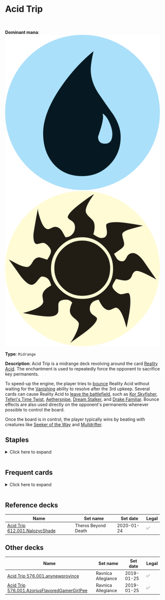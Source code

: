 <!-- This page is automatically generated by Myr: do not update it manually. -->
<!-- Changes directly applied here will be lost. -->
<!-- If you plan to update this page, please update the template at https://github.com/Pauperformance/pauperformance-bot -->
<!-- Templates can be found under pauperformance-bot/resources/templates/ -->
# Acid Trip
<br/>


**Dominant mana**: <img src="../resources/images/mana/U.png" class="dominant-mana-icon"/> <img src="../resources/images/mana/W.png" class="dominant-mana-icon"/>

**Type**: `Midrange`

**Description**: 
Acid Trip is a midrange deck revolving around the card [Reality Acid](https://scryfall.com/card/tsr/81/reality-acid).
The enchantment is used to repeatedly force the opponent to sacrifice key permanents.

To speed-up the engine, the player tries to [bounce](https://mtg.fandom.com/wiki/Bounce) Reality Acid without waiting for the [Vanishing](https://mtg.fandom.com/wiki/Vanishing) ability to resolve after the 3rd upkeep.
Several cards can cause Reality Acid to [leave the battlefield](https://mtg.fandom.com/wiki/Leaves_the_battlefield), such as [Kor Skyfisher](https://scryfall.com/card/mm3/11/kor-skyfisher), [Teferi's Time Twist](https://scryfall.com/card/war/72/teferis-time-twist), [Aethersnipe](https://scryfall.com/card/uma/44/aethersnipe), [Dream Stalker](https://scryfall.com/card/tsr/63/dream-stalker), and [Drake Familiar](https://scryfall.com/card/rav/44/drake-familiar).
Bounce effects are also used directly on the opponent's permanents whenever possible to control the board.

Once the board is in control, the player typically wins by beating with creatures like [Seeker of the Way](https://scryfall.com/card/ima/29/seeker-of-the-way) and [Mulldrifter](https://scryfall.com/card/khc/42/mulldrifter).


## **Staples**

<details>
  <summary>Click here to expand</summary>
<a href="https://scryfall.com/card/mm3/11/kor-skyfisher"><img src="https://c1.scryfall.com/file/scryfall-cards/normal/front/d/7/d7501662-1216-4e08-bd2b-e0a459057942.jpg" class="archetype-card rounded-image"/></a>
<a href="https://scryfall.com/card/cmr/84/preordain"><img src="https://c1.scryfall.com/file/scryfall-cards/normal/front/1/4/1453f92e-df2d-4789-aa1b-a5b5c51567d4.jpg" class="archetype-card rounded-image"/></a>
<a href="https://scryfall.com/card/tsr/81/reality-acid"><img src="https://c1.scryfall.com/file/scryfall-cards/normal/front/a/8/a8510381-e05c-4cc4-98aa-c9327e18ec02.jpg" class="archetype-card rounded-image"/></a>
</details><br/>



## **Frequent cards**

<details>
  <summary>Click here to expand</summary>
<a href="https://scryfall.com/card/uma/44/aethersnipe"><img src="https://c1.scryfall.com/file/scryfall-cards/normal/front/f/5/f5f04e69-aa5b-495c-ab17-31fc2ff7288a.jpg" class="archetype-card rounded-image"/></a>
<a href="https://scryfall.com/card/a25/51/court-hussar"><img src="https://c1.scryfall.com/file/scryfall-cards/normal/front/f/3/f3843e98-192c-44a2-be54-9ba79e51657c.jpg" class="archetype-card rounded-image"/></a>
<a href="https://scryfall.com/card/cns/18/custodi-squire"><img src="https://c1.scryfall.com/file/scryfall-cards/normal/front/a/9/a9151422-8df1-409c-a686-0cd89247eb43.jpg" class="archetype-card rounded-image"/></a>
<a href="https://scryfall.com/card/rav/44/drake-familiar"><img src="https://c1.scryfall.com/file/scryfall-cards/normal/front/b/4/b4583623-e367-48cc-8e86-e6c5e35f1a9c.jpg" class="archetype-card rounded-image"/></a>
<a href="https://scryfall.com/card/tsr/63/dream-stalker"><img src="https://c1.scryfall.com/file/scryfall-cards/normal/front/e/5/e59b4729-74c1-4aa9-937d-27cda960f157.jpg" class="archetype-card rounded-image"/></a>
<a href="https://scryfall.com/card/c19/84/echoing-truth"><img src="https://c1.scryfall.com/file/scryfall-cards/normal/front/5/5/55cd75bc-5ec7-45b2-9231-85a321ecd786.jpg" class="archetype-card rounded-image"/></a>
<a href="https://scryfall.com/card/cmr/20/faiths-fetters"><img src="https://c1.scryfall.com/file/scryfall-cards/normal/front/0/4/04a7da8c-a444-4deb-89b9-2fc9e5475bff.jpg" class="archetype-card rounded-image"/></a>
<a href="https://scryfall.com/card/khc/39/ghostly-flicker"><img src="https://c1.scryfall.com/file/scryfall-cards/normal/front/4/8/485ab561-9c2a-4f99-9317-8726bcdae364.jpg" class="archetype-card rounded-image"/></a>
<a href="https://scryfall.com/card/thb/20/heliods-pilgrim"><img src="https://c1.scryfall.com/file/scryfall-cards/normal/front/c/a/cafce2f5-f4f4-465b-96dc-bcdd29d4e4bb.jpg" class="archetype-card rounded-image"/></a>
<a href="https://scryfall.com/card/pls/7/hobble"><img src="https://c1.scryfall.com/file/scryfall-cards/normal/front/5/4/54c76a22-f9e3-408b-a5bd-403add57e31a.jpg" class="archetype-card rounded-image"/></a>
<a href="https://scryfall.com/card/cmd/17/journey-to-nowhere"><img src="https://c1.scryfall.com/file/scryfall-cards/normal/front/4/6/4686b51c-e02b-48c1-bafe-e8d08a5407b9.jpg" class="archetype-card rounded-image"/></a>
<a href="https://scryfall.com/card/mm3/14/lone-missionary"><img src="https://c1.scryfall.com/file/scryfall-cards/normal/front/6/d/6d31d5b6-0973-43d2-aae0-a3f3e7a61800.jpg" class="archetype-card rounded-image"/></a>
<a href="https://scryfall.com/card/ima/67/mnemonic-wall"><img src="https://c1.scryfall.com/file/scryfall-cards/normal/front/a/3/a3e6784b-78e8-4f0b-8d27-d49c7cea9252.jpg" class="archetype-card rounded-image"/></a>
<a href="https://scryfall.com/card/2x2/20/momentary-blink"><img src="https://c1.scryfall.com/file/scryfall-cards/normal/front/1/f/1fa0d1c6-9110-4956-97eb-e18c457bb130.jpg" class="archetype-card rounded-image"/></a>
<a href="https://scryfall.com/card/khc/42/mulldrifter"><img src="https://c1.scryfall.com/file/scryfall-cards/normal/front/3/4/345fd005-5052-4500-a260-3649500e21f4.jpg" class="archetype-card rounded-image"/></a>
<a href="https://scryfall.com/card/mm2/29/oblivion-ring"><img src="https://c1.scryfall.com/file/scryfall-cards/normal/front/b/f/bff31eba-8ab3-403e-8d82-37a18b279bec.jpg" class="archetype-card rounded-image"/></a>
<a href="https://scryfall.com/card/khc/43/sea-gate-oracle"><img src="https://c1.scryfall.com/file/scryfall-cards/normal/front/4/9/498743ce-0ca5-488a-ae5e-d348b274bf3b.jpg" class="archetype-card rounded-image"/></a>
<a href="https://scryfall.com/card/ima/29/seeker-of-the-way"><img src="https://c1.scryfall.com/file/scryfall-cards/normal/front/5/2/52d7aafb-969f-4a39-9af3-125f7f5c99f3.jpg" class="archetype-card rounded-image"/></a>
<a href="https://scryfall.com/card/dds/10/snap"><img src="https://c1.scryfall.com/file/scryfall-cards/normal/front/1/9/1959f078-4b7b-4df2-a256-d43b2d97e853.jpg" class="archetype-card rounded-image"/></a>
<a href="https://scryfall.com/card/zen/70/spreading-seas"><img src="https://c1.scryfall.com/file/scryfall-cards/normal/front/3/7/37454c1c-4098-4ac2-884e-3f65f1384bdb.jpg" class="archetype-card rounded-image"/></a>
<a href="https://scryfall.com/card/pls/17/sunscape-familiar"><img src="https://c1.scryfall.com/file/scryfall-cards/normal/front/9/6/9621f341-bf85-4b77-bf19-2fb013b4c955.jpg" class="archetype-card rounded-image"/></a>
<a href="https://scryfall.com/card/war/72/teferis-time-twist"><img src="https://c1.scryfall.com/file/scryfall-cards/normal/front/c/8/c878bdc0-d697-4a2f-bba5-758b27f4247a.jpg" class="archetype-card rounded-image"/></a>
<a href="https://scryfall.com/card/2xm/35/thraben-inspector"><img src="https://c1.scryfall.com/file/scryfall-cards/normal/front/2/b/2be39749-ad6f-4160-99eb-c677eee7f1b2.jpg" class="archetype-card rounded-image"/></a>
</details><br/>



## **Reference decks**

| Name | Set name | Set date | Legal |
| -----| -------- | -------- | ----- |
| [Acid Trip 612.001.NalozycShade](https://www.mtggoldfish.com/deck/4848368) | Theros Beyond Death | 2020-01-24 | ✅ |




## **Other decks**

| Name | Set name | Set date | Legal |
| -----| -------- | -------- | ----- |
| [Acid Trip 576.001.anynewprovince](https://www.mtggoldfish.com/deck/4351102) | Ravnica Allegiance | 2019-01-25 | ✅ |
| [Acid Trip 576.001.AzoriusFlavoredGamerGirlPee](https://www.mtggoldfish.com/deck/4351103) | Ravnica Allegiance | 2019-01-25 | ✅ |





